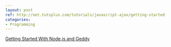 ```yaml
---
layout: post
ref: http://net.tutsplus.com/tutorials/javascript-ajax/getting-started-with-node-js-and-geddy
categories:
- Programming
---
```


[Getting Started With Node.js and Geddy](http://net.tutsplus.com/tutorials/javascript-ajax/getting-started-with-node-js-and-geddy)
  
  

